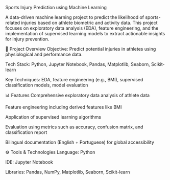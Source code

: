 Sports Injury Prediction using Machine Learning

A data-driven machine learning project to predict the likelihood of sports-related injuries based on athlete biometric and activity data. This project focuses on exploratory data analysis (EDA), feature engineering, and the implementation of supervised learning models to extract actionable insights for injury prevention.

📌 Project Overview
Objective: Predict potential injuries in athletes using physiological and performance data.

Tech Stack: Python, Jupyter Notebook, Pandas, Matplotlib, Seaborn, Scikit-learn

Key Techniques: EDA, feature engineering (e.g., BMI), supervised classification models, model evaluation

📊 Features
Comprehensive exploratory data analysis of athlete data

Feature engineering including derived features like BMI

Application of supervised learning algorithms

Evaluation using metrics such as accuracy, confusion matrix, and classification report

Bilingual documentation (English + Portuguese) for global accessibility

⚙️ Tools & Technologies
Language: Python

IDE: Jupyter Notebook

Libraries: Pandas, NumPy, Matplotlib, Seaborn, Scikit-learn
